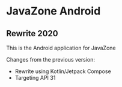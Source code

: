 # JavaZone Android

## Rewrite 2020

This is the Android application for JavaZone

Changes from the previous version:
- Rewrite using Kotlin/Jetpack Compose
- Targeting API 31
